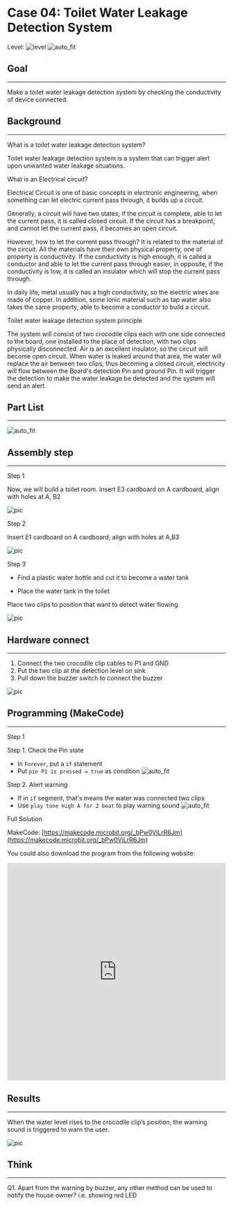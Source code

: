 # Case 04: Toilet Water Leakage Detection System

Level: ![level](images/level2.png)
![auto_fit](images/Case4/intro.png)<P>

## Goal
<HR>

Make a toilet water leakage detection system by checking the conductivity of device connected.<BR><P>

## Background
<HR>

<span id="subtitle">What is a toilet water leakage detection system?</span><P>
Toilet water leakage detection system is a system that can trigger alert upon unwanted water leakage situations.<BR><P>

<span id="subtitle">What is an Electrical circuit?</span><P>
Electrical Circuit is one of basic concepts in electronic engineering, when something can let electric current pass through, it builds up a circuit.<P>
Generally, a circuit will have two states, if the circuit is complete, able to let the current pass, it is called closed circuit. If the circuit has a breakpoint, and cannot let the current pass, it becomes an open circuit.<p>
However, how to let the current pass through? It is related to the material of the circuit. All the materials have their own physical property, one of property is conductivity. If the conductivity is high enough, it is called a conductor and able to let the current pass through easier, in opposite, if the conductivity is low, it is called an insulator which will stop the current pass through.<P>
In daily life, metal usually has a high conductivity, so the electric wires are made of copper. In addition, some ionic material such as tap water also takes the same property, able to become a conductor to build a circuit.
<BR><P>

<span id="subtitle">Toilet water leakage detection system principle</span><P>

The system will consist of two crocodile clips each with one side connected to the board, one installed to the place of detection, with two clips physically disconnected. Air is an excellent insulator, so the circuit will become open circuit.  When water is leaked around that area, the water will replace the air between two clips, thus becoming a closed circuit, electricity will flow between the Board's detection Pin and ground Pin. It will trigger the detection to make the water leakage be detected and the system will send an alert.
<BR><P>



## Part List
<HR>

![auto_fit](images/Case4/Case4_parts.png)<P>

## Assembly step
<HR>

<span id="subtitle">Step 1</span><P>
Now, we will build a toilet room. Insert E3 cardboard on A cardboard, align with holes at A, B2<BR><P>

![pic](images/Case4/Case4_ass1.png)<P>
<span id="subtitle">Step 2</span><P>
Insert E1 cardboard on A cardboard, align with holes at A,B3<BR><P>

![pic](images/Case4/Case4_ass2.png)<P>

<span id="subtitle">Step 3</span><P>
* Find a plastic water bottle and cut it to become a water tank<P>
* Place the water tank in the toilet<P>

Place two clips to position that want to detect water flowing
<BR><P>

![pic](images/Case4/Case4_ass3.png)<P>


## Hardware connect
<HR>

1. Connect the two crocodile clip cables to P1 and GND
2. Put the two clip at the detection level on sink
3. Pull down the buzzer switch to connect the buzzer


![pic](images/Case4/Case4_hardware.png)<P>

## Programming (MakeCode)
<HR>

<span id="subtitle">Step 1</span><P>
<span id="subtitle">Step 1. Check the Pin state</span>
* In `Forever`, put a `if` statement
* Put `pin P1 is pressed = true` as condition
![auto_fit](images/Case4/Case4_p1.png)<P>

<span id="subtitle">Step 2. Alert warning</span><P>
* If in `if` segment, that's means the water was connected two clips
* Use `play tone High A for 2 beat` to play warning sound
![auto_fit](images/Case4/Case4_p2.png)<P>


<span id="subtitle">Full Solution<BR><P>
MakeCode: [https://makecode.microbit.org/_bPw0ViLrR6Jm](https://makecode.microbit.org/_bPw0ViLrR6Jm)<BR><P>
You could also download the program from the following website:<BR>
<iframe src="https://makecode.microbit.org/#pub:_bPw0ViLrR6Jm" width="100%" height="500" frameborder="0"></iframe>


## Results
<HR>

When the water level rises to the crocodile clip’s position, the warning sound is triggered to warn the user.<BR><P>
![pic](images/Case4/Case4_result.gif)<P>

## Think
<HR>

Q1. Apart from the warning by buzzer, any other method can be used to notify the house owner? i.e. showing red LED<BR><P>

